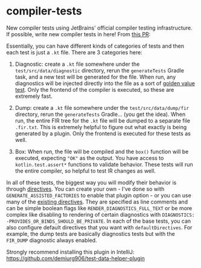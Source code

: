 # compiler-tests

New compiler tests using JetBrains' official compiler testing infrastructure. If possible, write new compiler tests in here! From [this PR](https://github.com/ZacSweers/metro/pull/128):

Essentially, you can have different kinds of categories of tests and then each test is just a `.kt` file. There are 3 categories here:

1. Diagnostic: create a `.kt` file somewhere under the `test/src/data/diagnostic` directory, rerun the `generateTests` Gradle task, and a new test will be generated for the file. When run, any diagnostics will be injected directly into the file as a sort of [golden value test](https://en.wikipedia.org/wiki/Characterization_test). Only the frontend of the compiler is executed, so these are extremely fast.

2. Dump: create a `.kt` file somewhere under the `test/src/data/dump/fir` directory, rerun the `generateTests` Gradle... (you get the idea). When run, the entire FIR tree for the `.kt` file will be dumped to a separate file `.fir.txt`. This is extremely helpful to figure out what exactly is being generated by a plugin. Only the frontend is executed for these tests as well.

3. Box: When run, the file will be compiled and the `box()` function will be executed, expecting `"OK"` as the output. You have access to `kotlin.test.assert*` functions to validate behavior. These tests will run the entire compiler, so helpful to test IR changes as well.

In all of these tests, the biggest way you will modify their behavior is through [directives](https://github.com/JetBrains/kotlin/tree/master/compiler/test-infrastructure#directives). You can create your own - I've done so with `GENERATE_ASSISTED_FACTORIES` to enable that plugin option - or you can use many of the [existing directives](https://github.com/JetBrains/kotlin/tree/master/compiler/tests-common-new/tests/org/jetbrains/kotlin/test/directives). They are specified as line comments and can be simple boolean flags like `RENDER_DIAGNOSTICS_FULL_TEXT` or be more complex like disabling to rendering of certain diagnostics with `DIAGNOSTICS: -PROVIDES_OR_BINDS_SHOULD_BE_PRIVATE`. In each of the base tests, you can also configure default directives that you want with `defaultDirectives`. For example, the dump tests are basically diagnostics tests but with the `FIR_DUMP` diagnostic always enabled.

Strongly recommend installing this plugin in IntelliJ: https://github.com/demiurg906/test-data-helper-plugin